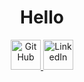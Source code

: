 <h1 align="center">
    Hello
</h1>

<p align="center">
  <a href="https://github.com/micttyoid">
    <picture>
      <source media="(prefers-color-scheme: light)" srcset="https://cdn.simpleicons.org/github/black">
      <img alt="GitHub" title="GitHub" height="48" width="48" src="https://cdn.simpleicons.org/github/white">
    </picture>
  </a>
  <a href="https://www.linkedin.com/in/luke-yoo-916774342">
    <img alt="LinkedIn" title="LinkedIn" height="48" width="48" src="https://upload.wikimedia.org/wikipedia/commons/thumb/8/81/LinkedIn_icon.svg/144px-LinkedIn_icon.svg.png">
  </a>
</p>
